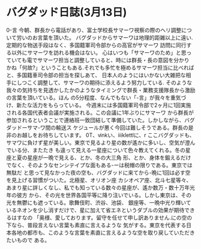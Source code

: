 # バグダッド日誌(3月13日)

0-言
今朝、群長から電話があり、富士学校長サマーワ視察の際のヘリ調整について労いのお言葉を頂いた。
バグダッドからサマーワは地理的距雑以上に遠い.定期的な物送手段はなく、多国籍軍司令部からの高官がサマーワ
訪問に同行する以外にサマーワを訪れる機会はない。
心はいつも「サマーワのため」と思っていても電でサマーワ担当と調整していると、時には群長・長の意図を分かり
かね「何故?」ということもある.それでも多忙を極めるサマーワ担当に比べればと、多国籍車司令部の担当を探しあて、
日本人のようにはいかない大雑把な相手にしつこく調整して、サマーワの期待に添えるよう努力している.
そのような我々の気持ちを見透かしたかのようなタイミングで群長・業務支援隊長から激励の言葉を頂いている。ほん
の5分程度、なんでもない「-言」が我々を重気づけ、新たな活力をもらっている。
今週末には多国籍軍司令部で2ヶ月に1回実施される各国代表者会議が実施される。この会議に1年ぶりにサマーワ
から群長が参加されるということで連絡班一致団結して準備していた。しかしながら、バグダッドーサマ-ワ間の輸送ス
ケジュールが悪く今回は難しそうである。群長の是非のお越しをお待ちしています。
0T、ⅵnkい、ⅲklettlに、r
ここバグダッドも、サマワに負けず星が美しい。東京で見るより星の数が遙かに多いし、空気が澄んでいる分、またたき
も違って見える一星座について色々教えてくれる。冬の星座と夏の星座が一晩で見える、とか、冬の大三角
形、とか、身体を鍛えるだけでなく、そのようなセンシテイプな面もある-ーは税帽の限りである。東京では無駄だ
と思って見なかった夜の空も、バグダッドに来てから-晩に1回は必す空を見上げる習慣がついた。北極星、オリオン座
カシオペア座、北斗七星等々、あまり星に詳しくなし、私でも知っている数々の星座が、遙か数万・数十万年光年の彼方
から、その光を世界各国平等に降り注いでいる。しかし東京は、その光を無鬱にも遮っている。歌舞伎町、渋谷、池袋、
銀座等、一晩中光り輝いているネオンを少し消すだけで、星に加えて省エネというダブルの効果が期待できるはすなの
「奥様、愛しております。留守を任せて申し訳ありません.にの空の下なら、普段言えない言葉も素直に言えるような
気がする。東京を代表する日本各地の都市も、このような言葉を素直に言えるような空を取り戻していただきたいもので
ある。
